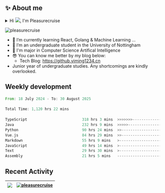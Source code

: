 <!--<p align="center">
<img src="https://capsule-render.vercel.app/api?type=waving&color=timeGradient&height=300&&section=header&text=HI%20THERE!&fontSize=90&fontAlign=50&fontAlignY=30&desc=I%20am%20Pleasurecruise!&descAlign=50&descSize=30&descAlignY=60&animation=twinkling" />
</p>

<p align="center">
<img src="https://readme-typing-svg.demolab.com?font=Orbitron&size=25&pause=1000&center=true&vCenter=true&random=false&width=600&lines=Welcome+to+my+GitHub+profile+page!;I+am+super+obsessed+with+programming!" />
</p>-->

## ✨ About me

<details>
<summary>Hi <img src="https://media.giphy.com/media/hvRJCLFzcasrR4ia7z/giphy.gif" width="5%">, I'm Pleasurecruise</summary>

![](./profile-3d-contrib/profile-night-rainbow.svg)

</details>

<p align="left"> <img src="https://komarev.com/ghpvc/?username=pleasurecruise&label=Profile%20views&color=0e75b6&style=flat" alt="pleasurecruise" /> </p>

- 🌱 I’m currently learning React, Golang & Machine Learning ...
- 👯 I’m an undergraduate student in the University of Nottingham
- 🔭 I'm major in Computer Science Artifical Intelligence
- 😎 You can know me better by my blog below:
  - Tech Blog: https://github.yiming1234.cn
- Junior year of undergraduate studies. Any shortcomings are kindly overlooked.

## Weekly development
<!--START_SECTION:waka-->

```rust
From: 18 July 2024 - To: 30 August 2025

Total Time: 1,120 hrs 22 mins

TypeScript                         318 hrs 3 mins  >>>>>>>------------------   28.30 %
Java                               232 hrs 9 mins  >>>>>--------------------   20.66 %
Python                             90 hrs 24 mins  >>-----------------------   08.05 %
Vue.js                             84 hrs 29 mins  >>-----------------------   07.52 %
Markdown                           55 hrs 9 mins   >------------------------   04.91 %
JavaScript                         49 hrs 14 mins  >------------------------   04.38 %
Text                               29 hrs 30 mins  >------------------------   02.63 %
Assembly                           21 hrs 5 mins   -------------------------   01.88 %
```

<!--END_SECTION:waka-->

## Recent Activity

| <a href="https://blog.yiming1234.cn"><img align="center" src="https://github-readme-stats.vercel.app/api?username=Pleasurecruise&show_icons=true&theme=tokyonight" /></a> | <a href="https://blog.yiming1234.cn"><img align="center" src="https://github-readme-stats.vercel.app/api/top-langs/?username=pleasurecruise&layout=donut&theme=tokyonight" alt="pleasurecruise" /></a> |
| ------------- | ------------- |

